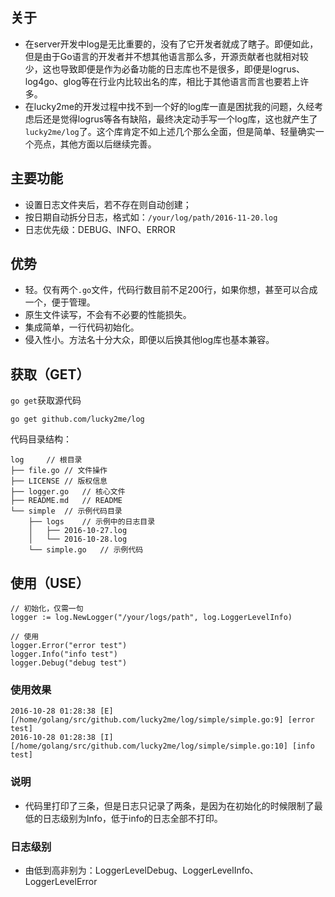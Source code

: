 ## 关于
- 在server开发中log是无比重要的，没有了它开发者就成了瞎子。即便如此，但是由于Go语言的开发者并不想其他语言那么多，开源贡献者也就相对较少，这也导致即便是作为必备功能的日志库也不是很多，即便是logrus、log4go、glog等在行业内比较出名的库，相比于其他语言而言也要若上许多。
- 在lucky2me的开发过程中找不到一个好的log库一直是困扰我的问题，久经考虑后还是觉得logrus等各有缺陷，最终决定动手写一个log库，这也就产生了`lucky2me/log`了。这个库肯定不如上述几个那么全面，但是简单、轻量确实一个亮点，其他方面以后继续完善。

## 主要功能
- 设置日志文件夹后，若不存在则自动创建；
- 按日期自动拆分日志，格式如：`/your/log/path/2016-11-20.log`
- 日志优先级：DEBUG、INFO、ERROR

## 优势
- 轻。仅有两个`.go`文件，代码行数目前不足200行，如果你想，甚至可以合成一个，便于管理。
- 原生文件读写，不会有不必要的性能损失。
- 集成简单，一行代码初始化。
- 侵入性小。方法名十分大众，即便以后换其他log库也基本兼容。

## 获取（GET）
`go get`获取源代码

```
go get github.com/lucky2me/log
```

代码目录结构：

```
log		// 根目录
├── file.go	// 文件操作
├── LICENSE	// 版权信息
├── logger.go	// 核心文件
├── README.md	// README
└── simple	// 示例代码目录
    ├── logs	// 示例中的日志目录
    │   ├── 2016-10-27.log
    │   └── 2016-10-28.log
    └── simple.go	// 示例代码

```

## 使用（USE）
```
// 初始化，仅需一句
logger := log.NewLogger("/your/logs/path", log.LoggerLevelInfo)

// 使用
logger.Error("error test")
logger.Info("info test")
logger.Debug("debug test")

```

### 使用效果
```
2016-10-28 01:28:38 [E] [/home/golang/src/github.com/lucky2me/log/simple/simple.go:9] [error test]
2016-10-28 01:28:38 [I] [/home/golang/src/github.com/lucky2me/log/simple/simple.go:10] [info test]
```

### 说明
- 代码里打印了三条，但是日志只记录了两条，是因为在初始化的时候限制了最低的日志级别为Info，低于info的日志全部不打印。

### 日志级别
- 由低到高非别为：LoggerLevelDebug、LoggerLevelInfo、LoggerLevelError